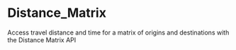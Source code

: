 # Distance_Matrix
Access travel distance and time for a matrix of origins and destinations with the Distance Matrix API
